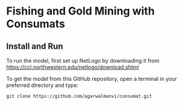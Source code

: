 # Fishing and Gold Mining with Consumats

## Install and Run

To run the model, first set up NetLogo by downloading it from https://ccl.northwestern.edu/netlogo/download.shtml

To get the model from this GitHub repository, open a terminal in your preferred directory and type:
```
git clone https://github.com/agarwalmanvi/consumat.git
```
